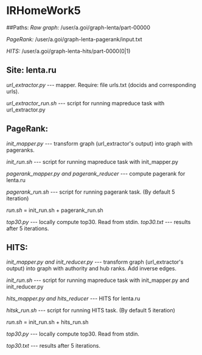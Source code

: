 # IRHomeWork5

##Paths:
*Raw graph:* /user/a.goi/graph-lenta/part-00000

*PageRank:*  /user/a.goi/graph-lenta-pagerank/input.txt

*HITS:* /user/a.goi/graph-lenta-hits/part-0000(0|1)

## Site: lenta.ru
*url\_extractor.py* --- mapper. Require: file urls.txt (docids and corresponding urls).

*url\_extractor\_run.sh* --- script for running mapreduce task with url_extractor.py

## PageRank:
*init\_mapper.py* --- transform graph (url\_extractor's output) into graph with pageranks.

*init\_run.sh* --- script for running mapreduce task with init\_mapper.py


*pagerank\_mapper.py and pagerank\_reducer* --- compute pagerank for lenta.ru

*pagerank\_run.sh* --- script for running pagerank task. (By default 5 iteration)


*run.sh* = init\_run.sh + pagerank_run.sh


*top30.py* --- locally compute top30. Read from stdin.
*top30.txt* --- results after 5 iterations.

## HITS:
*init\_mapper.py and init\_reducer.py* --- transform graph (url\_extractor's output) into graph with authority and hub ranks. Add inverse edges.

*init\_run.sh* --- script for running mapreduce task with init\_mapper.py and init\_reducer.py


*hits\_mapper.py and hits\_reducer* --- HITS for lenta.ru

*hitsk\_run.sh* --- script for running HITS task. (By default 5 iteration)


*run.sh* = init\_run.sh + hits_run.sh


*top30.py* --- locally compute top30. Read from stdin.

*top30.txt* --- results after 5 iterations.
